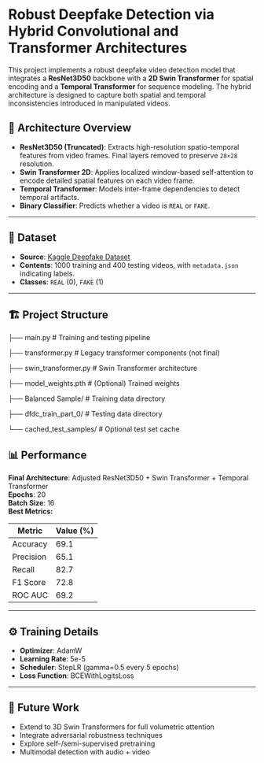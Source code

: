 # Robust Deepfake Detection via Hybrid Convolutional and Transformer Architectures

This project implements a robust deepfake video detection model that integrates a **ResNet3D50** backbone with a **2D Swin Transformer** for spatial encoding and a **Temporal Transformer** for sequence modeling. The hybrid architecture is designed to capture both spatial and temporal inconsistencies introduced in manipulated videos.

## 🧠 Architecture Overview

- **ResNet3D50 (Truncated)**: Extracts high-resolution spatio-temporal features from video frames. Final layers removed to preserve `28×28` resolution.
- **Swin Transformer 2D**: Applies localized window-based self-attention to encode detailed spatial features on each video frame.
- **Temporal Transformer**: Models inter-frame dependencies to detect temporal artifacts.
- **Binary Classifier**: Predicts whether a video is `REAL` or `FAKE`.

---

## 📁 Dataset

- **Source**: [Kaggle Deepfake Dataset](https://www.kaggle.com/c/deepfake-detection-challenge/data)
- **Contents**: 1000 training and 400 testing videos, with `metadata.json` indicating labels.
- **Classes**: `REAL` (0), `FAKE` (1)

---

## 🏗️ Project Structure

├── main.py # Training and testing pipeline

├── transformer.py # Legacy transformer components (not final)

├── swin_transformer.py # Swin Transformer architecture

├── model_weights.pth # (Optional) Trained weights

├── Balanced Sample/ # Training data directory

├── dfdc_train_part_0/ # Testing data directory

└── cached_test_samples/ # Optional test set cache


## 📊 Performance

**Final Architecture**: Adjusted ResNet3D50 + Swin Transformer + Temporal Transformer  
**Epochs**: 20  
**Batch Size**: 16  
**Best Metrics:**

| Metric     | Value (%) |
|------------|-----------|
| Accuracy   | 69.1      |
| Precision  | 65.1      |
| Recall     | 82.7      |
| F1 Score   | 72.8      |
| ROC AUC    | 69.2      |

---

## ⚙️ Training Details

- **Optimizer**: AdamW  
- **Learning Rate**: 5e-5  
- **Scheduler**: StepLR (gamma=0.5 every 5 epochs)  
- **Loss Function**: BCEWithLogitsLoss

---

## 📌 Future Work

- Extend to 3D Swin Transformers for full volumetric attention  
- Integrate adversarial robustness techniques  
- Explore self-/semi-supervised pretraining  
- Multimodal detection with audio + video



